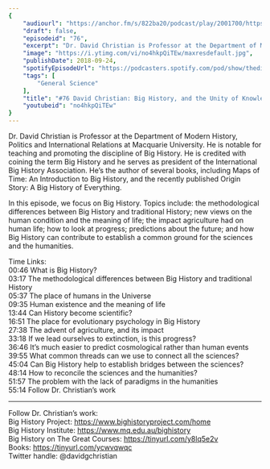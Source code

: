 ```yaml
---
{
	"audiourl": "https://anchor.fm/s/822ba20/podcast/play/2001700/https%3A%2F%2Fd3ctxlq1ktw2nl.cloudfront.net%2Fproduction%2F2018-11-29%2F7682386-44100-2-a3d4f7e2aa034.mp3",
	"draft": false,
	"episodeid": "76",
	"excerpt": "Dr. David Christian is Professor at the Department of Modern History, Politics and International Relations at Macquarie University. He is notable for teaching and promoting the discipline of Big History. He is credited with coining the term Big History and he serves as president of the International Big History Association. He’s the author of several books, including Maps of Time: An Introduction to Big History, and the recently published Origin Story: A Big History of Everything. ",
	"image": "https://i.ytimg.com/vi/no4hkpQiTEw/maxresdefault.jpg",
	"publishDate": 2018-09-24,
	"spotifyEpisodeUrl": "https://podcasters.spotify.com/pod/show/thedissenter/episodes/76-David-Christian-Big-History--and-the-Unity-of-Knowledge-e2rjb4",
	"tags": [
		"General Science"
	],
	"title": "#76 David Christian: Big History, and the Unity of Knowledge",
	"youtubeid": "no4hkpQiTEw"
}
---
```

Dr. David Christian is Professor at the Department of Modern History, Politics and International Relations at Macquarie University. He is notable for teaching and promoting the discipline of Big History. He is credited with coining the term Big History and he serves as president of the International Big History Association. He’s the author of several books, including Maps of Time: An Introduction to Big History, and the recently published Origin Story: A Big History of Everything. 

In this episode, we focus on Big History. Topics include: the methodological differences between Big History and traditional History; new views on the human condition and the meaning of life; the impact agriculture had on human life; how to look at progress; predictions about the future; and how Big History can contribute to establish a common ground for the sciences and the humanities.

Time Links:  
<time>00:46</time> What is Big History?        
<time>03:17</time> The methodological differences between Big History and traditional History   
<time>05:37</time> The place of humans in the Universe  
<time>09:35</time> Human existence and the meaning of life    
<time>13:44</time> Can History become scientific?      
<time>16:51</time> The place for evolutionary psychology in Big History       
<time>27:38</time> The advent of agriculture, and its impact  
<time>33:18</time> If we lead ourselves to extinction, is this progress?  
<time>36:46</time> It’s much easier to predict cosmological rather than human events  
<time>39:55</time> What common threads can we use to connect all the sciences?  
<time>45:04</time> Can Big History help to establish bridges between the sciences?  
<time>48:14</time> How to reconcile the sciences and the humanities?  
<time>51:57</time> The problem with the lack of paradigms in the humanities  
<time>55:14</time> Follow Dr. Christian’s work

---

Follow Dr. Christian’s work:  
Big History Project: https://www.bighistoryproject.com/home  
Big History Institute: https://www.mq.edu.au/bighistory  
Big History on The Great Courses: https://tinyurl.com/y8lq5e2v  
Books: https://tinyurl.com/ycwvqwqc  
Twitter handle: @davidgchristian
